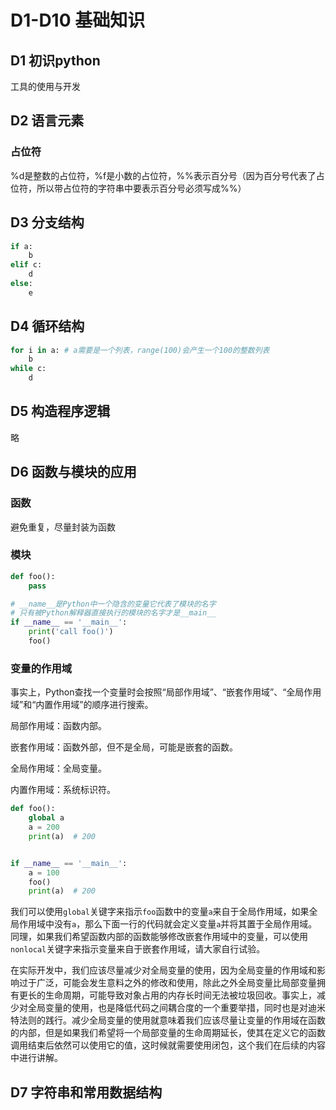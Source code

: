 # D1-D10 基础知识

## D1 初识python

工具的使用与开发

## D2 语言元素

### 占位符

%d是整数的占位符，%f是小数的占位符，%%表示百分号（因为百分号代表了占位符，所以带占位符的字符串中要表示百分号必须写成%%）

## D3 分支结构

```python
if a:
    b
elif c:
    d
else:
    e
```

## D4 循环结构

```python
for i in a: # a需要是一个列表，range(100)会产生一个100的整数列表
    b
while c:
    d
```

## D5 构造程序逻辑

略

## D6 函数与模块的应用

### 函数

避免重复，尽量封装为函数

### 模块

```python
def foo():
    pass

# __name__是Python中一个隐含的变量它代表了模块的名字
# 只有被Python解释器直接执行的模块的名字才是__main__
if __name__ == '__main__':
    print('call foo()')
    foo()
```

### 变量的作用域

事实上，Python查找一个变量时会按照“局部作用域”、“嵌套作用域”、“全局作用域”和“内置作用域”的顺序进行搜索。

局部作用域：函数内部。

嵌套作用域：函数外部，但不是全局，可能是嵌套的函数。

全局作用域：全局变量。

内置作用域：系统标识符。

```python
def foo():
    global a
    a = 200
    print(a)  # 200


if __name__ == '__main__':
    a = 100
    foo()
    print(a)  # 200
```

我们可以使用`global`关键字来指示`foo`函数中的变量`a`来自于全局作用域，如果全局作用域中没有`a`，那么下面一行的代码就会定义变量`a`并将其置于全局作用域。同理，如果我们希望函数内部的函数能够修改嵌套作用域中的变量，可以使用`nonlocal`关键字来指示变量来自于嵌套作用域，请大家自行试验。

在实际开发中，我们应该尽量减少对全局变量的使用，因为全局变量的作用域和影响过于广泛，可能会发生意料之外的修改和使用，除此之外全局变量比局部变量拥有更长的生命周期，可能导致对象占用的内存长时间无法被垃圾回收。事实上，减少对全局变量的使用，也是降低代码之间耦合度的一个重要举措，同时也是对迪米特法则的践行。减少全局变量的使用就意味着我们应该尽量让变量的作用域在函数的内部，但是如果我们希望将一个局部变量的生命周期延长，使其在定义它的函数调用结束后依然可以使用它的值，这时候就需要使用闭包，这个我们在后续的内容中进行讲解。

## D7 **字符串和常用数据结构**

